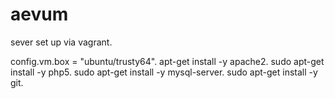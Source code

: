 # aevum

sever set up via vagrant. 

config.vm.box = "ubuntu/trusty64". 
apt-get install -y apache2. 
sudo apt-get install -y php5. 
sudo apt-get install -y mysql-server. 
sudo apt-get install -y git. 